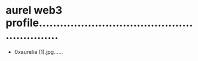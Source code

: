 # aurel web3 profile...........................................................
- 0xaurelia (1).jpg......

